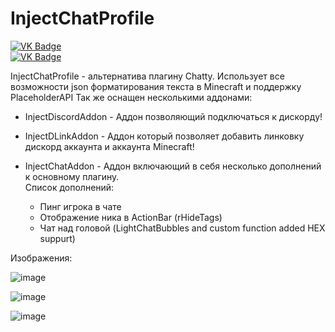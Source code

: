 # InjectChatProfile

[![VK Badge](https://img.shields.io/static/v1?label=VK&message=Studio&logoColor=white&color=blue&logo=VK)](https://vk.com/angelitex/)    
[![VK Badge](https://img.shields.io/static/v1?label=VK&message=Profile&logoColor=white&color=blue&logo=VK)](https://vk.com/tiplurka/)

InjectChatProfile - альтернатива плагину Chatty.
Использует все возможности json форматирования текста в Minecraft и поддержку PlaceholderAPI
Так же оснащен несколькими аддонами:

- InjectDiscordAddon - Аддон позволяющий подключаться к дискорду!

- InjectDLinkAddon - Аддон который позволяет добавить линковку дискорд аккаунта и аккаунта Minecraft!

- InjectChatAddon - Аддон включающий в себя несколько дополнений к основному плагину.   
Список дополнений:
  + Пинг игрока в чате
  + Отображение ника в ActionBar (rHideTags)
  + Чат над головой (LightChatBubbles and custom function added HEX suppurt)





Изображения:

![image](https://user-images.githubusercontent.com/69672125/127400138-b8f99887-d3b3-4334-a15d-3e3b025ab494.png)


![image](https://user-images.githubusercontent.com/69672125/125178146-a8788680-e1ea-11eb-9034-32fe4b2f9630.png)



![image](https://user-images.githubusercontent.com/69672125/125178156-c6de8200-e1ea-11eb-9037-e44730a7f1c9.png)
